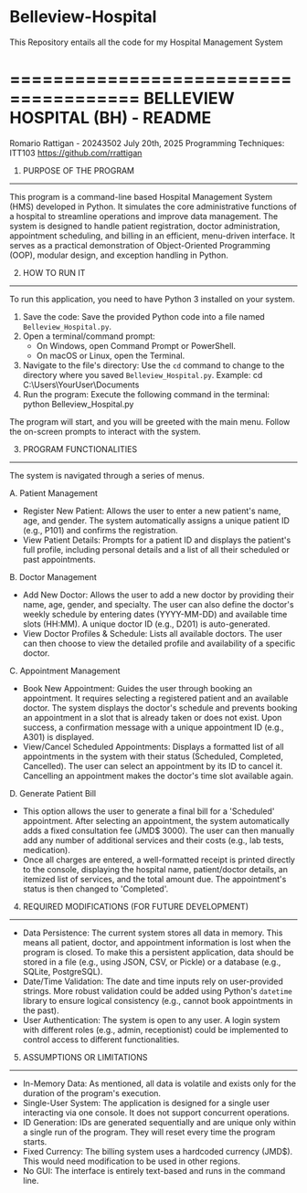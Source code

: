 # Belleview-Hospital
This Repository entails all the code for my Hospital Management System

======================================
BELLEVIEW HOSPITAL (BH) - README
======================================

Romario Rattigan - 20243502
July 20th, 2025
Programming Techniques: ITT103
https://github.com/rrattigan

1. PURPOSE OF THE PROGRAM
-------------------------
This program is a command-line based Hospital Management System (HMS) developed in Python. It simulates the core administrative functions of a hospital to streamline operations and improve data management. The system is designed to handle patient registration, doctor administration, appointment scheduling, and billing in an efficient, menu-driven interface. It serves as a practical demonstration of Object-Oriented Programming (OOP), modular design, and exception handling in Python.


2. HOW TO RUN IT
----------------
To run this application, you need to have Python 3 installed on your system.

1. Save the code: Save the provided Python code into a file named `Belleview_Hospital.py`.
2. Open a terminal/command prompt:
   - On Windows, open Command Prompt or PowerShell.
   - On macOS or Linux, open the Terminal.
3. Navigate to the file's directory: Use the `cd` command to change to the directory where you saved `Belleview_Hospital.py`.
   Example: cd C:\Users\YourUser\Documents
4. Run the program: Execute the following command in the terminal:
   python Belleview_Hospital.py

The program will start, and you will be greeted with the main menu. Follow the on-screen prompts to interact with the system.


3. PROGRAM FUNCTIONALITIES
--------------------------
The system is navigated through a series of menus.

A. Patient Management
   - Register New Patient: Allows the user to enter a new patient's name, age, and gender. The system automatically assigns a unique patient ID (e.g., P101) and confirms the registration.
   - View Patient Details: Prompts for a patient ID and displays the patient's full profile, including personal details and a list of all their scheduled or past appointments.

B. Doctor Management
   - Add New Doctor: Allows the user to add a new doctor by providing their name, age, gender, and specialty. The user can also define the doctor's weekly schedule by entering dates (YYYY-MM-DD) and available time slots (HH:MM). A unique doctor ID (e.g., D201) is auto-generated.
   - View Doctor Profiles & Schedule: Lists all available doctors. The user can then choose to view the detailed profile and availability of a specific doctor.

C. Appointment Management
   - Book New Appointment: Guides the user through booking an appointment. It requires selecting a registered patient and an available doctor. The system displays the doctor's schedule and prevents booking an appointment in a slot that is already taken or does not exist. Upon success, a confirmation message with a unique appointment ID (e.g., A301) is displayed.
   - View/Cancel Scheduled Appointments: Displays a formatted list of all appointments in the system with their status (Scheduled, Completed, Cancelled). The user can select an appointment by its ID to cancel it. Cancelling an appointment makes the doctor's time slot available again.

D. Generate Patient Bill
   - This option allows the user to generate a final bill for a 'Scheduled' appointment. After selecting an appointment, the system automatically adds a fixed consultation fee (JMD$ 3000). The user can then manually add any number of additional services and their costs (e.g., lab tests, medication).
   - Once all charges are entered, a well-formatted receipt is printed directly to the console, displaying the hospital name, patient/doctor details, an itemized list of services, and the total amount due. The appointment's status is then changed to 'Completed'.


4. REQUIRED MODIFICATIONS (FOR FUTURE DEVELOPMENT)
--------------------------------------------------
- Data Persistence: The current system stores all data in memory. This means all patient, doctor, and appointment information is lost when the program is closed. To make this a persistent application, data should be stored in a file (e.g., using JSON, CSV, or Pickle) or a database (e.g., SQLite, PostgreSQL).
- Date/Time Validation: The date and time inputs rely on user-provided strings. More robust validation could be added using Python's `datetime` library to ensure logical consistency (e.g., cannot book appointments in the past).
- User Authentication: The system is open to any user. A login system with different roles (e.g., admin, receptionist) could be implemented to control access to different functionalities.


5. ASSUMPTIONS OR LIMITATIONS
-----------------------------
- In-Memory Data: As mentioned, all data is volatile and exists only for the duration of the program's execution.
- Single-User System: The application is designed for a single user interacting via one console. It does not support concurrent operations.
- ID Generation: IDs are generated sequentially and are unique only within a single run of the program. They will reset every time the program starts.
- Fixed Currency: The billing system uses a hardcoded currency (JMD$). This would need modification to be used in other regions.
- No GUI: The interface is entirely text-based and runs in the command line.

